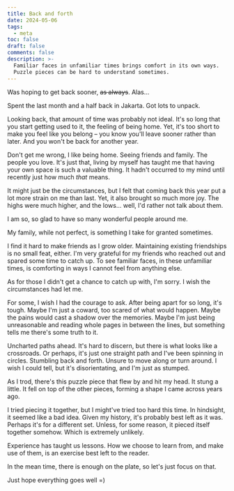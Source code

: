 ```yaml
---
title: Back and forth
date: 2024-05-06
tags:
  - meta
toc: false
draft: false
comments: false
description: >-
  Familiar faces in unfamiliar times brings comfort in its own ways.
  Puzzle pieces can be hard to understand sometimes.
---
```


Was hoping to get back sooner, ~~as always~~. Alas...

Spent the last month and a half back in Jakarta. Got lots to unpack.

Looking back, that amount of time was probably not ideal. It's so long that you
start getting used to it, the feeling of being home. Yet, it's too short to
make you feel like you belong – you know you'll leave sooner rather than later.
And you won't be back for another year.

Don't get me wrong, I like being home. Seeing friends and family. The people
you love. It's just that, living by myself has taught me that having your own
space is such a valuable thing. It hadn't occurred to my mind until recently
just how much _that_ means.

It might just be the circumstances, but I felt that coming back this year put a
lot more strain on me than last. Yet, it also brought so much more joy. The
highs were much higher, and the lows... well, I'd rather not talk about them.

I am so, so glad to have so many wonderful people around me.

My family, while not perfect, is something I take for granted sometimes.

I find it hard to make friends as I grow older. Maintaining existing friendships
is no small feat, either. I'm very grateful for my friends who reached out and
spared some time to catch up. To see familiar faces, in these unfamiliar times,
is comforting in ways I cannot feel from anything else.

As for those I didn't get a chance to catch up with, I'm sorry. I wish the
circumstances had let me.

For some, I wish I had the courage to ask. After being apart for so long, it's
tough. Maybe I'm just a coward, too scared of what would happen. Maybe the pains
would cast a shadow over the memories. Maybe I'm just being unreasonable and
reading whole pages in between the lines, but something tells me there's some
truth to it.

Uncharted paths ahead. It's hard to discern, but there is what looks like a
crossroads. Or perhaps, it's just one straight path and I've been spinning in
circles. Stumbling back and forth. Unsure to move along or turn around. I wish I
could tell, but it's disorientating, and I'm just as stumped.

As I trod, there's this puzzle piece that flew by and hit my head. It stung
a little. It fell on top of the other pieces, forming a shape I came across
years ago.

I tried piecing it together, but I might've tried too hard this time. In
hindsight, it seemed like a bad idea. Given my history, it's probably best left
as it was. Perhaps it's for a different set. Unless, for some reason, it pieced
itself together somehow. Which is extremely unlikely.

Experience has taught us lessons. How we choose to learn from, and make use of
them, is an exercise best left to the reader.

In the mean time, there is enough on the plate, so let's just focus on that.

Just hope everything goes well =)
